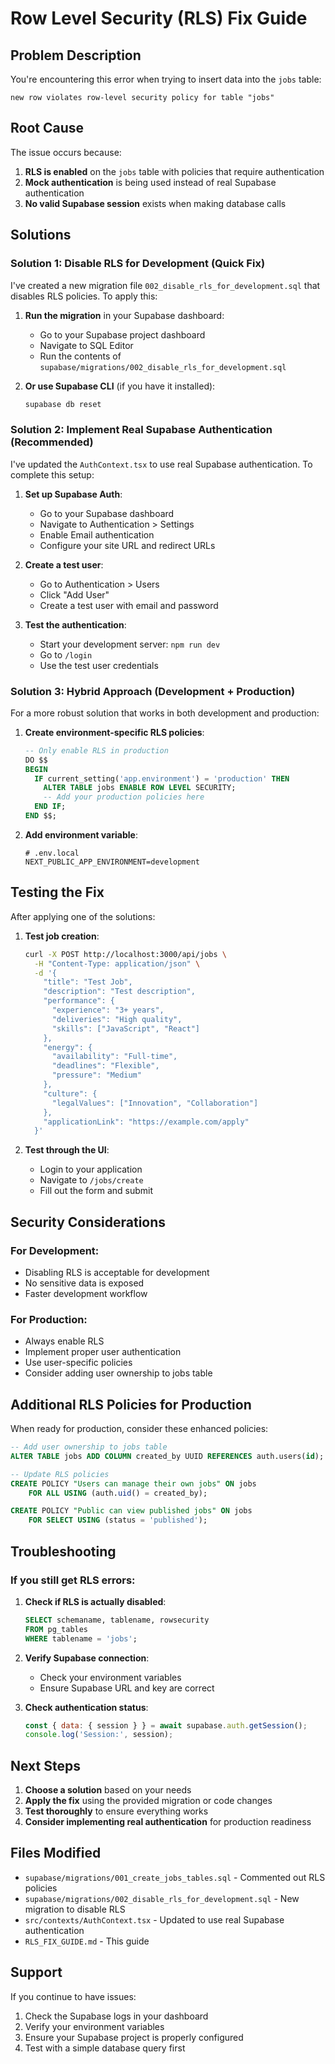 # Row Level Security (RLS) Fix Guide

## Problem Description

You're encountering this error when trying to insert data into the `jobs` table:
```
new row violates row-level security policy for table "jobs"
```

## Root Cause

The issue occurs because:

1. **RLS is enabled** on the `jobs` table with policies that require authentication
2. **Mock authentication** is being used instead of real Supabase authentication
3. **No valid Supabase session** exists when making database calls

## Solutions

### Solution 1: Disable RLS for Development (Quick Fix)

I've created a new migration file `002_disable_rls_for_development.sql` that disables RLS policies. To apply this:

1. **Run the migration** in your Supabase dashboard:
   - Go to your Supabase project dashboard
   - Navigate to SQL Editor
   - Run the contents of `supabase/migrations/002_disable_rls_for_development.sql`

2. **Or use Supabase CLI** (if you have it installed):
   ```bash
   supabase db reset
   ```

### Solution 2: Implement Real Supabase Authentication (Recommended)

I've updated the `AuthContext.tsx` to use real Supabase authentication. To complete this setup:

1. **Set up Supabase Auth**:
   - Go to your Supabase dashboard
   - Navigate to Authentication > Settings
   - Enable Email authentication
   - Configure your site URL and redirect URLs

2. **Create a test user**:
   - Go to Authentication > Users
   - Click "Add User"
   - Create a test user with email and password

3. **Test the authentication**:
   - Start your development server: `npm run dev`
   - Go to `/login`
   - Use the test user credentials

### Solution 3: Hybrid Approach (Development + Production)

For a more robust solution that works in both development and production:

1. **Create environment-specific RLS policies**:
   ```sql
   -- Only enable RLS in production
   DO $$
   BEGIN
     IF current_setting('app.environment') = 'production' THEN
       ALTER TABLE jobs ENABLE ROW LEVEL SECURITY;
       -- Add your production policies here
     END IF;
   END $$;
   ```

2. **Add environment variable**:
   ```env
   # .env.local
   NEXT_PUBLIC_APP_ENVIRONMENT=development
   ```

## Testing the Fix

After applying one of the solutions:

1. **Test job creation**:
   ```bash
   curl -X POST http://localhost:3000/api/jobs \
     -H "Content-Type: application/json" \
     -d '{
       "title": "Test Job",
       "description": "Test description",
       "performance": {
         "experience": "3+ years",
         "deliveries": "High quality",
         "skills": ["JavaScript", "React"]
       },
       "energy": {
         "availability": "Full-time",
         "deadlines": "Flexible",
         "pressure": "Medium"
       },
       "culture": {
         "legalValues": ["Innovation", "Collaboration"]
       },
       "applicationLink": "https://example.com/apply"
     }'
   ```

2. **Test through the UI**:
   - Login to your application
   - Navigate to `/jobs/create`
   - Fill out the form and submit

## Security Considerations

### For Development:
- Disabling RLS is acceptable for development
- No sensitive data is exposed
- Faster development workflow

### For Production:
- Always enable RLS
- Implement proper user authentication
- Use user-specific policies
- Consider adding user ownership to jobs table

## Additional RLS Policies for Production

When ready for production, consider these enhanced policies:

```sql
-- Add user ownership to jobs table
ALTER TABLE jobs ADD COLUMN created_by UUID REFERENCES auth.users(id);

-- Update RLS policies
CREATE POLICY "Users can manage their own jobs" ON jobs
    FOR ALL USING (auth.uid() = created_by);

CREATE POLICY "Public can view published jobs" ON jobs
    FOR SELECT USING (status = 'published');
```

## Troubleshooting

### If you still get RLS errors:

1. **Check if RLS is actually disabled**:
   ```sql
   SELECT schemaname, tablename, rowsecurity 
   FROM pg_tables 
   WHERE tablename = 'jobs';
   ```

2. **Verify Supabase connection**:
   - Check your environment variables
   - Ensure Supabase URL and key are correct

3. **Check authentication status**:
   ```javascript
   const { data: { session } } = await supabase.auth.getSession();
   console.log('Session:', session);
   ```

## Next Steps

1. **Choose a solution** based on your needs
2. **Apply the fix** using the provided migration or code changes
3. **Test thoroughly** to ensure everything works
4. **Consider implementing real authentication** for production readiness

## Files Modified

- `supabase/migrations/001_create_jobs_tables.sql` - Commented out RLS policies
- `supabase/migrations/002_disable_rls_for_development.sql` - New migration to disable RLS
- `src/contexts/AuthContext.tsx` - Updated to use real Supabase authentication
- `RLS_FIX_GUIDE.md` - This guide

## Support

If you continue to have issues:
1. Check the Supabase logs in your dashboard
2. Verify your environment variables
3. Ensure your Supabase project is properly configured
4. Test with a simple database query first
